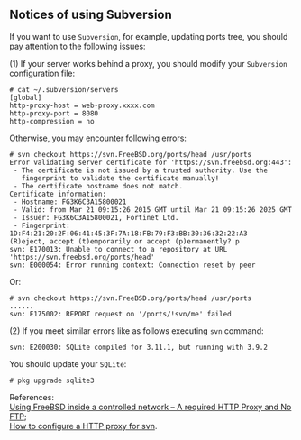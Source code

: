 Notices of using Subversion
----
If you want to use `Subversion`, for example, updating ports tree, you should pay attention to the following issues:  

(1) If your server works behind a proxy, you should modify your `Subversion` configuration file:  

	# cat ~/.subversion/servers
	[global]
	http-proxy-host = web-proxy.xxxx.com
	http-proxy-port = 8080
	http-compression = no
Otherwise, you may encounter following errors:  

	# svn checkout https://svn.FreeBSD.org/ports/head /usr/ports
	Error validating server certificate for 'https://svn.freebsd.org:443':
	 - The certificate is not issued by a trusted authority. Use the
	   fingerprint to validate the certificate manually!
	 - The certificate hostname does not match.
	Certificate information:
	 - Hostname: FG3K6C3A15800021
	 - Valid: from Mar 21 09:15:26 2015 GMT until Mar 21 09:15:26 2025 GMT
	 - Issuer: FG3K6C3A15800021, Fortinet Ltd.
	 - Fingerprint: 1D:F4:21:20:2F:06:41:45:3F:7A:18:FB:79:F3:BB:30:36:32:22:A3
	(R)eject, accept (t)emporarily or accept (p)ermanently? p
	svn: E170013: Unable to connect to a repository at URL 'https://svn.freebsd.org/ports/head'
	svn: E000054: Error running context: Connection reset by peer
Or:  

	# svn checkout https://svn.FreeBSD.org/ports/head /usr/ports
	......
	svn: E175002: REPORT request on '/ports/!svn/me' failed

(2) If you meet similar errors like as follows executing `svn` command:  

	svn: E200030: SQLite compiled for 3.11.1, but running with 3.9.2
You should update your `SQLite`:  

	# pkg upgrade sqlite3

References:  
[Using FreeBSD inside a controlled network – A required HTTP Proxy and No FTP](http://www.rhyous.com/2012/04/13/using-freebsd-inside-a-controlled-network-a-required-http-proxy-and-no-ftp/);  
[How to configure a HTTP proxy for svn](http://stackoverflow.com/questions/1491180/how-to-configure-a-http-proxy-for-svn).